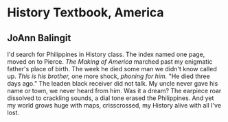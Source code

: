 # History Textbook, America
## JoAnn Balingit
I'd search for Philippines in History class.
The index named one page, moved on to Pierce.
 _The Making of America_ marched past
my enigmatic father's place of birth.
The week he died some man we didn't know
called up. _This is his brother,_ one more shock,
 _phoning for him._ "He died three days ago."
The leaden black receiver did not talk.
My uncle never gave his name or town,
we never heard from him. Was it a dream?
The earpiece roar dissolved to crackling sounds,
a dial tone erased the Philippines.
And yet my world grows huge with maps, crisscrossed,
my History alive with all I've lost.